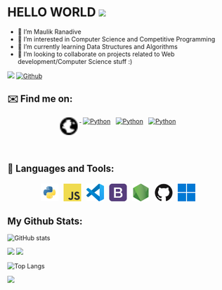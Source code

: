 # HELLO WORLD <img src="https://raw.githubusercontent.com/MartinHeinz/MartinHeinz/master/wave.gif" width="35px">

- 🔭 I’m Maulik Ranadive 
- 👀 I’m interested in Computer Science and Competitive Programming
- 🌱 I’m currently learning Data Structures and Algorithms
- :slightly_smiling_face: I’m looking to collaborate on projects related to Web development/Computer Science stuff :)

<!---
Maulik176/Maulik176 is a ✨ special ✨ repository because its `README.md` (this file) appears on your GitHub profile.
You can click the Preview link to take a look at your changes.
--->
![](https://visitor-badge.laobi.icu/badge?page_id=Maulik176.Maulik176)
[![Github](https://img.shields.io/github/followers/Maulik176?label=Follow&style=social)](https://github.com/Maulik176)
## ✉️ Find me on:


<p align="center">
 <a href= "https://maulik-portfolio-2.maulikranadive.repl.co/" target="_blank" rel="noopener noreferrer"> <img src="https://raw.githubusercontent.com/iconic/open-iconic/master/svg/globe.svg" alt="Python" height="40" style="vertical-align:top; margin:4px"> </a>
 <a href="https://www.linkedin.com/in/maulik-ranadive/" target="_blank" rel="noopener noreferrer"> <img src="https://cdn.jsdelivr.net/npm/simple-icons@v3/icons/linkedin.svg" alt="Python" height="40" style="vertical-align:top; margin:4px"></a>
 <a href="mailto:maulikranadive176@gmail.com"> <img src="https://cdn.jsdelivr.net/npm/simple-icons@v3/icons/gmail.svg" alt="Python" height="40" style="vertical-align:top; margin:4px"></a>
 <a href= "https://www.instagram.com/__maulik__17__/" target="_blank" rel="noopener noreferrer"> <img src="https://cdn.jsdelivr.net/npm/simple-icons@v3/icons/instagram.svg" alt="Python" height="40" style="vertical-align:top; margin:4px"> </a> 
</p>

<br />

## 🧰 Languages and Tools:
<p align="center">
<img src="https://raw.githubusercontent.com/github/explore/80688e429a7d4ef2fca1e82350fe8e3517d3494d/topics/python/python.png" alt="Python" height="40" style="vertical-align:top; margin:4px">
<img src="https://raw.githubusercontent.com/github/explore/80688e429a7d4ef2fca1e82350fe8e3517d3494d/topics/javascript/javascript.png" alt="Javascript" height="40" style="vertical-align:top; margin:4px">
<img src="https://raw.githubusercontent.com/github/explore/80688e429a7d4ef2fca1e82350fe8e3517d3494d/topics/visual-studio-code/visual-studio-code.png" alt="VS Code" height="40" style="vertical-align:top; margin:4px">
<img src="https://raw.githubusercontent.com/github/explore/80688e429a7d4ef2fca1e82350fe8e3517d3494d/topics/bootstrap/bootstrap.png" alt="Bootstrap" height="40" style="vertical-align:top; margin:4px">
<img src="https://raw.githubusercontent.com/github/explore/80688e429a7d4ef2fca1e82350fe8e3517d3494d/topics/nodejs/nodejs.png" alt="NodeJS" height="40" style="vertical-align:top; margin:4px">
<img src="https://raw.githubusercontent.com/github/explore/78df643247d429f6cc873026c0622819ad797942/topics/github/github.png" alt="Github" height="40" style="vertical-align:top; margin:4px">
<img src="https://raw.githubusercontent.com/github/explore/80688e429a7d4ef2fca1e82350fe8e3517d3494d/topics/windows/windows.png" alt="Windows" height="40" style="vertical-align:top; margin:4px">
</p>



## My Github Stats:

![GitHub stats](https://github-readme-stats.vercel.app/api?username=Maulik176&show_icons=true&theme=tokyonight)

  <img src="https://github-profile-summary-cards.vercel.app/api/cards/profile-details?username=Maulik176&theme=github_dark" width="700"/>
  <img src="https://github-profile-trophy.vercel.app/?username=Maulik176&margin-w=5&theme=radical" width="700"/>

![Top Langs](https://github-readme-stats.vercel.app/api/top-langs/?username=Maulik176&theme=tokyonight)

![](https://github.com/mscoutermarsh/mscoutermarsh/blob/master/teeter.gif?raw=true)
